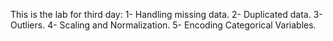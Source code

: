 This is the lab for third day:
1- Handling missing data.
2- Duplicated data.
3- Outliers.
4- Scaling and Normalization.
5- Encoding Categorical Variables.
